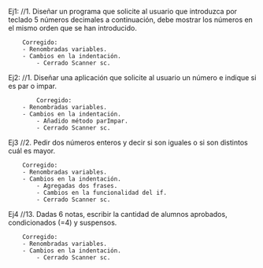 Ej1:
//1. Diseñar un programa que solicite al usuario que introduzca por teclado 5 números decimales a continuación, debe mostrar los números en el mismo orden que se han introducido.

  		Corregido:
		- Renombradas variables.
  		- Cambios en la indentación.
    		- Cerrado Scanner sc.

  Ej2:
  //1. Diseñar una aplicación que solicite al usuario un número e indique si es par o impar.

    		Corregido:
		- Renombradas variables.
  		- Cambios en la indentación.
    		- Añadido método parImpar.
    		- Cerrado Scanner sc.

  Ej3
  //2. Pedir dos números enteros y decir si son iguales o si son distintos cuál es mayor.

  		Corregido:
		- Renombradas variables.
  		- Cambios en la indentación.
    		- Agregadas dos frases.
      		- Cambios en la funcionalidad del if.
    		- Cerrado Scanner sc.

  Ej4 
  //13. Dadas 6 notas, escribir la cantidad de alumnos aprobados, condicionados (=4) y suspensos.

		Corregido:
		- Renombradas variables.
  		- Cambios en la indentación.
    		- Cerrado Scanner sc.

  
